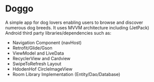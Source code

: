 # Doggo
A simple app for dog lovers enabling users to browse and discover numerous dog breeds. 
It uses MVVM architecture including (JetPack) Android third party libraries/dependencies such as: 

  - Navigation Component (navHost)
  - Retrofit/Glide/Gson
  - ViewModel and LiveData
  - RecyclerView and Cardview
  - SwipeToRefresh Layout
  - HdodenHof CircleImageView
  - Room Library Implementation (Entity/Dao/Database)
